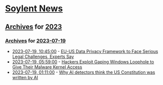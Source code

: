 # [Soylent News](../../../README.md)

## [Archives](../../index.md) for [2023](../index.md)

### [Archives](../../index.md) for [2023-07-19](index.md)

* [2023-07-19, 10:45:00](https://soylentnews.org/article.pl?sid=23/07/18/0523232&from=rss) - [EU-US Data Privacy Framework to Face Serious Legal Challenges, Experts Say](https://soylentnews.org/article.pl?sid=23/07/18/0523232&from=rss)
* [2023-07-19, 05:59:00](https://soylentnews.org/article.pl?sid=23/07/18/0241221&from=rss) - [Hackers Exploit Gaping Windows Loophole to Give Their Malware Kernel Access](https://soylentnews.org/article.pl?sid=23/07/18/0241221&from=rss)
* [2023-07-19, 01:11:00](https://soylentnews.org/article.pl?sid=23/07/18/0233243&from=rss) - [Why AI detectors think the US Constitution was written by AI](https://soylentnews.org/article.pl?sid=23/07/18/0233243&from=rss)

